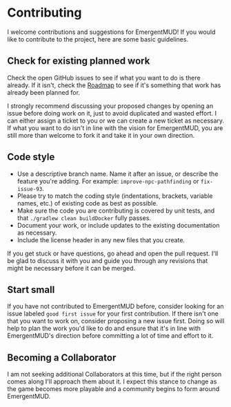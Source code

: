 # Contributing
I welcome contributions and suggestions for EmergentMUD! If you would like to contribute to the project, here are some basic guidelines.

## Check for existing planned work

Check the open GitHub issues to see if what you want to do is there already. If it isn't, check the [Roadmap](https://github.com/scionaltera/emergentmud/wiki/Product-Roadmap) to see if it's something that work has already been planned for.

I strongly recommend discussing your proposed changes by opening an issue before doing work on it, just to avoid duplicated and wasted effort. I can either assign a ticket to you or we can create a new ticket as necessary. If what you want to do isn't in line with the vision for EmergentMUD, you are still more than welcome to fork it and take it in your own direction.

## Code style

* Use a descriptive branch name. Name it after an issue, or describe the feature you're adding. For example: `improve-npc-pathfinding` or `fix-issue-93`.
* Please try to match the coding style (indentations, brackets, variable names, etc.) of existing code as best as possible.
* Make sure the code you are contributing is covered by unit tests, and that `./gradlew clean buildDocker` fully passes.
* Document your work, or include updates to the existing documentation as necessary.
* Include the license header in any new files that you create.

If you get stuck or have questions, go ahead and open the pull request. I'll be glad to discuss it with you and guide you through any revisions that might be necessary before it can be merged.

## Start small

If you have not contributed to EmergentMUD before, consider looking for an issue labeled `good first issue` for your first contribution. If there isn't one that you want to work on, consider proposing a new issue first. Doing so will help to plan the work you'd like to do and ensure that it's in line with EmergentMUD's direction before committing a lot of time and effort to it.

## Becoming a Collaborator

I am not seeking additional Collaborators at this time, but if the right person comes along I'll approach them about it. I expect this stance to change as the game becomes more playable and a community begins to form around EmergentMUD.
